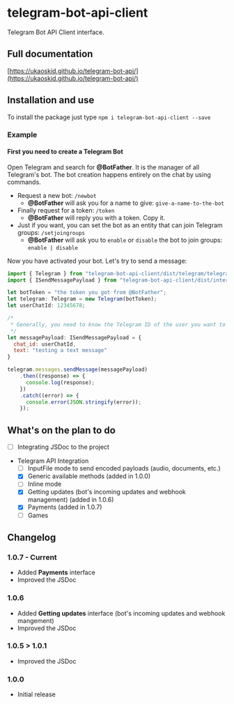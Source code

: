 # telegram-bot-api-client

Telegram Bot API Client interface.

## Full documentation
[https://ukaoskid.github.io/telegram-bot-api/](https://ukaoskid.github.io/telegram-bot-api/)

## Installation and use

To install the package just type `npm i telegram-bot-api-client --save`

### Example

#### First you need to create a Telegram Bot
Open Telegram and search for **@BotFather**. It is the manager of all Telegram's bot.
The bot creation happens entirely on the chat by using commands.

- Request a new bot: `/newbot`
    - **@BotFather** will ask you for a name to give: `give-a-name-to-the-bot`
- Finally request for a token: `/token`
    - **@BotFather** will reply you with a token. Copy it.
- Just if you want, you can set the bot as an entity that can join Telegram groups: `/setjoingroups`
    - **@BotFather** will ask you to `enable` or `disable` the bot to join groups: `enable | disable`

Now you have activated your bot. Let's try to send a message:

```javascript
import { Telegram } from "telegram-bot-api-client/dist/telegram/telegram";
import { ISendMessagePayload } from "telegram-bot-api-client/dist/interfaces/payloads/send/send-message-payload";

let botToken = "the token you got from @BotFather";
let telegram: Telegram = new Telegram(botToken);
let userChatId: 12345678;

/*
 * Generally, you need to know the Telegram ID of the user you want to involve in the action.
 */
let messagePayload: ISendMessagePayload = {
  chat_id: userChatId,
  text: "testing a text message"
}

telegram.messages.sendMessage(messagePayload)
    .then((response) => {
      console.log(response);
    })
    .catch((error) => {
      console.error(JSON.stringify(error));
    });
```

## What's on the plan to do

- [ ] Integrating JSDoc to the project
- Telegram API Integration
    - [ ] InputFile mode to send encoded payloads (audio, documents, etc.)
    - [X] Generic available methods (added in 1.0.0)
    - [ ] Inline mode
    - [X] Getting updates (bot's incoming updates and webhook management) (added in 1.0.6)
    - [X] Payments (added in 1.0.7)
    - [ ] Games

## Changelog

### 1.0.7 - Current
- Added **Payments** interface
- Improved the JSDoc

### 1.0.6
- Added **Getting updates** interface (bot's incoming updates and webhook mangement)
- Improved the JSDoc

### 1.0.5 > 1.0.1
- Improved the JSDoc

### 1.0.0
- Initial release